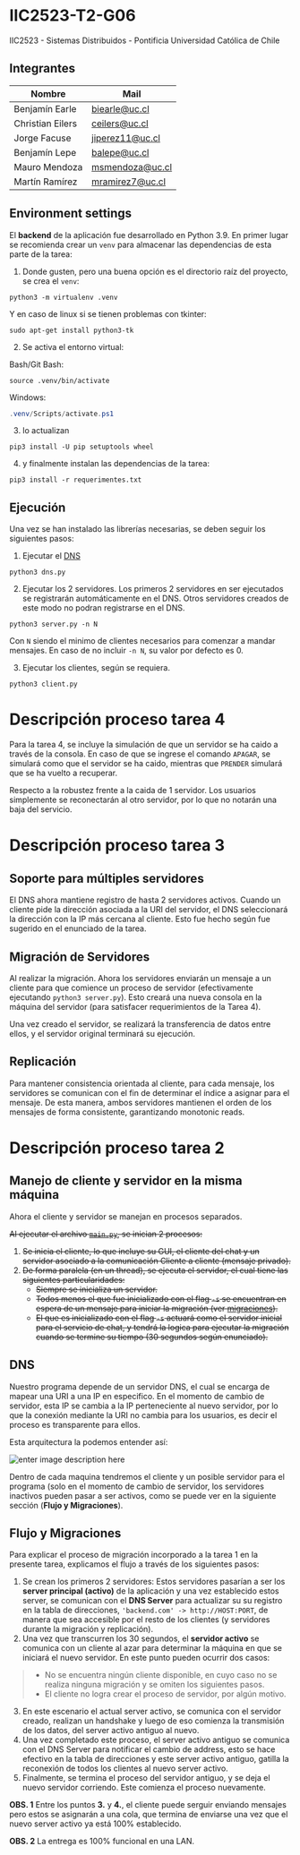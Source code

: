 # IIC2523-T2-G06

IIC2523 - Sistemas Distribuidos - Pontificia Universidad Católica de Chile

## Integrantes

Nombre           | Mail
-------------    | -------------------
Benjamín Earle   | biearle@uc.cl
Christian Eilers | ceilers@uc.cl
Jorge Facuse     | jiperez11@uc.cl
Benjamín Lepe    | balepe@uc.cl
Mauro Mendoza    | msmendoza@uc.cl
Martín Ramírez   | mramirez7@uc.cl

## Environment settings

El **backend** de la aplicación fue desarrollado en Python 3.9. En primer lugar
se recomienda crear un `venv` para almacenar las dependencias de esta parte de
la tarea:

1. Donde gusten, pero una buena opción es el directorio raíz del proyecto, se
crea el `venv`:

```shell
python3 -m virtualenv .venv
```

Y en caso de linux si se tienen problemas con tkinter:

```shell
sudo apt-get install python3-tk
```

2. Se activa el entorno virtual:

Bash/Git Bash:

```shell
source .venv/bin/activate
```

Windows:

```powershell
.venv/Scripts/activate.ps1
```

3. lo actualizan

```shell
pip3 install -U pip setuptools wheel
```

4. y finalmente instalan las dependencias de la tarea:

```shell
pip3 install -r requerimentes.txt
```

## Ejecución

Una vez se han instalado las librerías necesarias, se deben seguir los siguientes pasos:

1. Ejecutar el [DNS](#dns)

```shell
python3 dns.py
```

2. Ejecutar los 2 servidores. Los primeros 2 servidores en ser ejecutados se registrarán automáticamente en el DNS. Otros servidores creados de este modo no podran registrarse en el DNS.

```shell
python3 server.py -n N
```

Con `N` siendo el minimo de clientes necesarios para comenzar a mandar mensajes. En caso de no incluir `-n N`, su valor por defecto es 0.

3. Ejecutar los clientes, según se requiera.

```shell
python3 client.py
```

# Descripción proceso tarea 4

Para la tarea 4, se incluye la simulación de que un servidor se ha caido a través de la consola. En caso de que se ingrese el comando `APAGAR`, se simulará como que el servidor se ha caido, mientras que `PRENDER` simulará que se ha vuelto a recuperar.

Respecto a la robustez frente a la caida de 1 servidor. Los usuarios simplemente se reconectarán al otro servidor, por lo que no notarán una baja del servicio.

# Descripción proceso tarea 3

## Soporte para múltiples servidores

El DNS ahora mantiene registro de hasta 2 servidores activos. Cuando un cliente pide la dirección asociada a la URI del servidor, el DNS seleccionará la dirección con la IP más cercana al cliente. Esto fue hecho según fue sugerido en el enunciado de la tarea.

## Migración de Servidores

Al realizar la migración. Ahora los servidores enviarán un mensaje a un cliente para que comience un proceso de servidor (efectivamente ejecutando `python3 server.py`). Esto creará una nueva consola en la máquina del servidor (para satisfacer requerimientos de la Tarea 4).

Una vez creado el servidor, se realizará la transferencia de datos entre ellos, y el servidor original terminará su ejecución.

## Replicación

Para mantener consistencia orientada al cliente, para cada mensaje, los servidores se comunican con el fin de determinar el índice a asignar para el mensaje. De esta manera, ambos servidores mantienen el orden de los mensajes de forma consistente, garantizando monotonic reads.

# Descripción proceso tarea 2

## Manejo de cliente y servidor en la misma máquina

Ahora el cliente y servidor se manejan en procesos separados.

~~Al ejecutar el archivo [`main.py`](./main.py), se inician 2 procesos:~~

1. ~~Se inicia el cliente, lo que incluye su GUI, el cliente del chat y un servidor asociado a la comunicación Cliente a cliente (mensaje privado).~~
2. ~~De forma paralela (en un thread), se ejecuta el servidor, el cual tiene las siguientes particularidades:~~
    - ~~Siempre se inicializa un servidor.~~
    - ~~Todos menos el que fue inicializado con el flag `-s` se encuentran en espera de un mensaje para iniciar la migración (ver [migraciones](#migraciones)).~~
    - ~~El que es inicializado con el flag `-s` actuará como el servidor inicial para el servicio de chat, y tendrá la logica para ejecutar la migración cuando se termine su tiempo (30 segundos según enunciado).~~

## DNS

Nuestro programa depende de un servidor DNS, el cual se encarga de mapear una URI a una IP en especifico.
En el momento de cambio de servidor, esta IP se cambia a la IP perteneciente al nuevo servidor, por lo que la conexión mediante la URI no cambia para los usuarios, es decir el proceso es transparente para ellos.

Esta arquitectura la podemos entender así:

![enter image description here](https://i.imgur.com/FIZ1vkv.png)

Dentro de cada maquina tendremos el cliente y un posible servidor para el programa (solo en el momento de cambio de servidor, los servidores inactivos pueden pasar a ser activos, como se puede ver en la siguiente sección (**Flujo y Migraciones**).

## Flujo y Migraciones

Para explicar el proceso de migración incorporado a la tarea 1 en la
presente tarea, explicamos el flujo a través de los siguientes pasos:

1. Se crean los primeros 2 servidores: Estos servidores pasarían a ser los
**server principal (activo)** de la aplicación y una
vez establecido estos server, se comunican con el **DNS Server** para actualizar su
su registro en la tabla de direcciones, `'backend.com' -> http://HOST:PORT`,
de manera que sea accesible por el resto de los clientes (y servidores durante la migración y replicación).
1. Una vez que transcurren los 30 segundos, el **servidor activo** se comunica con un cliente al azar para determinar la máquina en que se iniciará el nuevo servidor. En este punto pueden ocurrir dos casos:
>
> - No se encuentra ningún cliente disponible, en cuyo caso no se realiza ninguna migración y se omiten los siguientes pasos.
> - El cliente no logra crear el proceso de servidor, por algún motivo.

3. En este escenario el actual server activo, se comunica con el servidor creado, realizan un handshake y luego de eso comienza la transmisión de los
datos, del server activo antiguo al nuevo.
4. Una vez completado este proceso, el server activo antiguo se comunica con el
DNS Server para notificar el cambio de address, esto se hace efectivo en la
tabla de direcciones y este server activo antiguo, gatilla la reconexión de
todos los clientes al nuevo server activo.
5. Finalmente, se termina el proceso del servidor antiguo, y se deja el nuevo servidor corriendo. Este comienza el proceso nuevamente.

**OBS. 1** Entre los puntos **3.** y **4.**, el cliente puede serguir enviando
mensajes pero estos se asignarán a una cola, que termina de enviarse una vez que
el nuevo server activo ya está 100% establecido.

**OBS. 2** La entrega es 100% funcional en una LAN.
